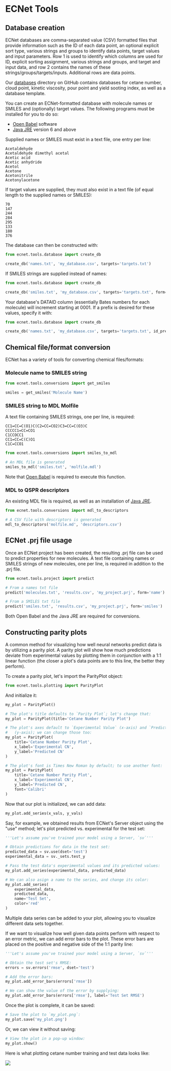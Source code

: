# ECNet Tools

## Database creation

ECNet databases are comma-separated value (CSV) formatted files that provide information such as the ID of each data point, an optional explicit sort type, various strings and groups to identify data points, target values and input parameters. Row 1 is used to identify which columns are used for ID, explicit sorting assignment, various strings and groups, and target and input data, and row 2 contains the names of these strings/groups/targets/inputs. Additional rows are data points.

Our [databases](https://github.com/ECRL/ECNet/tree/master/databases) directory on GitHub contains databases for cetane number, cloud point, kinetic viscosity, pour point and yield sooting index, as well as a database template.

You can create an ECNet-formatted database with molecule names or SMILES and (optionally) target values. The following programs must be installed for you to do so:
- [Open Babel](http://openbabel.org/wiki/Main_Page) software
- [Java JRE](https://www.oracle.com/technetwork/java/javase/downloads/jre8-downloads-2133155.html) version 6 and above

Supplied names or SMILES must exist in a text file, one entry per line:
```
Acetaldehyde
Acetaldehyde dimethyl acetal
Acetic acid
Acetic anhydride
Acetol
Acetone
Acetonitrile
Acetonylacetone
```

If target values are supplied, they must also exist in a text file (of equal length to the supplied names or SMILES):
```
70
147
244
284
295
133
180
376
```

The database can then be constructed with:
```python
from ecnet.tools.database import create_db

create_db('names.txt', 'my_database.csv', targets='targets.txt')
```

If SMILES strings are supplied instead of names:
```python
from ecnet.tools.database import create_db

create_db('smiles.txt', 'my_database.csv', targets='targets.txt', form='smiles')
```

Your database's DATAID column (essentially Bates numbers for each molecule) will increment starting at 0001. If a prefix is desired for these values, specify it with:

```python
from ecnet.tools.database import create_db

create_db('names.txt', 'my_database.csv', targets='targets.txt', id_prefix='MOL')
```

## Chemical file/format conversion

ECNet has a variety of tools for converting chemical files/formats:

### Molecule name to SMILES string

```python
from ecnet.tools.conversions import get_smiles

smiles = get_smiles('Molecule Name')
```

### SMILES string to MDL Molfile

A text file containing SMILES strings, one per line, is required:

```
CC1=CC=C(O1)C(C2=CC=CO2)C3=CC=C(O3)C
CCCCC1=CC=CO1
C1CCOCC1
CC1=CC=C(C)O1
C1C=CCO1
```

```python
from ecnet.tools.conversions import smiles_to_mdl

# An MDL file is generated
smiles_to_mdl('smiles.txt', 'molfile.mdl')
```

Note that [Open Babel](http://openbabel.org/wiki/Main_Page) is required to execute this function.

### MDL to QSPR descriptors

An existing MDL file is required, as well as an installation of [Java JRE](https://www.oracle.com/technetwork/java/javase/downloads/jre8-downloads-2133155.html).

```python
from ecnet.tools.conversions import mdl_to_descriptors

# A CSV file with descriptors is generated
mdl_to_descriptors('molfile.md', 'descriptors.csv')
```

## ECNet .prj file usage

Once an ECNet project has been created, the resulting .prj file can be used to predict properties for new molecules. A text file containing names or SMILES strings of new molecules, one per line, is required in addition to the .prj file.

```python
from ecnet.tools.project import predict

# From a names txt file
predict('molecules.txt', 'results.csv', 'my_project.prj', form='name')

# From a SMILES txt file
predict('smiles.txt', 'results.csv', 'my_project.prj', form='smiles')
```

Both Open Babel and the Java JRE are required for conversions.

## Constructing parity plots

A common method for visualizing how well neural networks predict data is by utilizing a parity plot. A parity plot will show how much predictions deviate from experimental values by plotting them in conjunction with a 1:1 linear function (the closer a plot's data points are to this line, the better they perform).

To create a parity plot, let's import the ParityPlot object:

```python
from ecnet.tools.plotting import ParityPlot
```

And initialize it:

```python
my_plot = ParityPlot()

# The plot's title defaults to `Parity Plot`; let's change that:
my_plot = ParityPlot(title='Cetane Number Parity Plot')

# The plot's axes default to `Experimental Value` (x-axis) and `Predicted Value`
#   (y-axis); we can change those too:
my_plot = ParityPlot(
    title='Cetane Number Parity Plot',
    x_label='Experimental CN',
    y_label='Predicted CN'
)

# The plot's font is Times New Roman by default; to use another font:
my_plot = ParityPlot(
    title='Cetane Number Parity Plot',
    x_label='Experimental CN',
    y_label='Predicted CN',
    font='Calibri'
)
```

Now that our plot is initialized, we can add data:

```python
my_plot.add_series(x_vals, y_vals)
```

Say, for example, we obtained results from ECNet's Server object using the "use" method; let's plot predicted vs. experimental for the test set:
```python
'''Let's assume you've trained your model using a Server, `sv`'''

# Obtain predictions for data in the test set:
predicted_data = sv.use(dset='test')
experimental_data = sv._sets.test_y

# Pass the test data's experimental values and its predicted values:
my_plot.add_series(experimental_data, predicted_data)

# We can also asign a name to the series, and change its color:
my_plot.add_series(
    experimental_data,
    predicted_data,
    name='Test Set',
    color='red'
)
```

Multiple data series can be added to your plot, allowing you to visualize different data sets together.

If we want to visualize how well given data points perform with respect to an error metric, we can add error bars to the plot. These error bars are placed on the positive and negative side of the 1:1 parity line:

```python
'''Let's assume you've trained your model using a Server, `sv`'''

# Obtain the test set's RMSE:
errors = sv.errors('rmse', dset='test')

# Add the error bars:
my_plot.add_error_bars(errors['rmse'])

# We can show the value of the error by supplying:
my_plot.add_error_bars(errors['rmse'], label='Test Set RMSE')
```

Once the plot is complete, it can be saved:

```python
# Save the plot to `my_plot.png`:
my_plot.save('my_plot.png')
```

Or, we can view it without saving:
```python
# View the plot in a pop-up window:
my_plot.show()
```

Here is what plotting cetane number training and test data looks like:

![](./img/cn_parity_plot.png)
